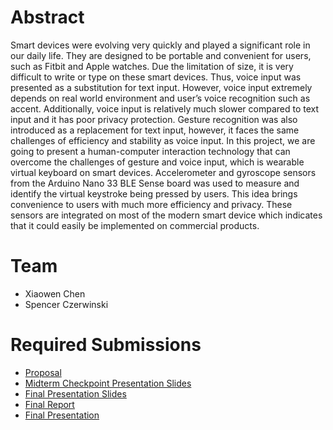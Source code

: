 # Abstract

Smart devices were evolving very quickly and played a significant role in our daily life. They are designed to be portable and convenient for users, such as Fitbit and Apple watches. Due the limitation of size, it is very difficult to write or type on these smart devices. Thus, voice input was presented as a substitution for text input. However, voice input extremely depends on real world environment and user’s voice recognition such as accent. Additionally, voice input is relatively much slower compared to text input and it has poor privacy protection. Gesture recognition was also introduced as a replacement for text input, however, it faces the same challenges of efficiency and stability as voice input. In this project, we are going to present a human-computer interaction technology that can overcome the challenges of gesture and voice input, which is wearable virtual keyboard on smart devices. Accelerometer and gyroscope sensors from the Arduino Nano 33 BLE Sense board was used to measure and identify the virtual keystroke being pressed by users. This idea brings convenience to users with much more efficiency and privacy. These sensors are integrated on most of the modern smart device which indicates that it could easily be implemented on commercial products.

# Team

* Xiaowen Chen 
* Spencer Czerwinski

# Required Submissions

* [Proposal](https://github.com/xic3111/ecem202a_project/blob/main/docs/proposal.md)
* [Midterm Checkpoint Presentation Slides](https://docs.google.com/presentation/d/113RK7wwxABVpOcvkmK8OpnIsw39r-BDJzvrKRteDj0g/edit?usp=sharing)
* [Final Presentation Slides](https://docs.google.com/presentation/d/1e60ujslQC1L0h40uCrfIFasl6U8KDsrB8mihsnIh8zI/edit?usp=sharing)
* [Final Report](https://github.com/xic3111/ecem202a_project/blob/main/docs/report.md)
* [Final Presentation](https://youtu.be/2F3fEqxm-Tg)
